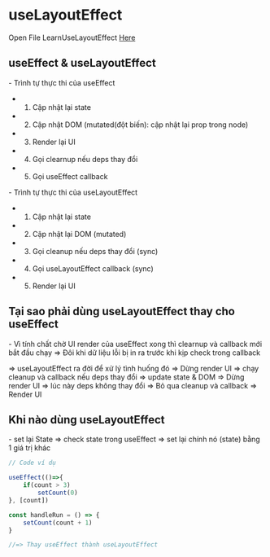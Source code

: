 # useLayoutEffect
Open File LearnUseLayoutEffect [Here](../4_React_project/tiktok/src/components/LearnUseLayoutEffect.js) 

## useEffect & useLayoutEffect
\- Trình tự thực thi của useEffect
- 1. Cập nhật lại state
- 2. Cập nhật DOM (mutated(đột biến): cập nhật lại prop trong node)
- 3. Render lại UI
- 4. Gọi clearnup nếu deps thay đổi
- 5. Gọi useEffect callback

\- Trình tự thực thi của useLayoutEffect
- 1. Cập nhật lại state
- 2. Cập nhật lại DOM (mutated)
- 3. Gọi cleanup nếu deps thay đổi (sync)
- 4. Gọi useLayoutEffect callback (sync)
- 5. Render lại UI

## Tại sao phải dùng useLayoutEffect thay cho useEffect
\- Vì tính chất chờ UI render của useEffect xong thì clearnup và callback mới bắt đầu chạy => Đôi khi dữ liệu lỗi bị in ra trước khi kịp check trong callback

=> useLayoutEffect ra đời để xử lý tình huống đó => Dừng render UI => chạy cleanup và callback nếu deps thay đổi => update state & DOM => Dừng render UI => lúc này deps không thay đổi => Bỏ qua cleanup và callback => Render UI

## Khi nào dùng useLayoutEffect
\- set lại State => check state trong useEffect => set lại chính nó (state) bằng 1 giá trị khác

```jsx
// Code ví dụ

useEffect(()=>{
    if(count > 3)
        setCount(0)
}, [count])

const handleRun = () => {
    setCount(count + 1)
}

//=> Thay useEffect thành useLayoutEffect
```
